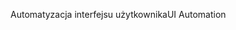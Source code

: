 <span data-ttu-id="0c589-101">Automatyzacja interfejsu użytkownika</span><span class="sxs-lookup"><span data-stu-id="0c589-101">UI Automation</span></span>